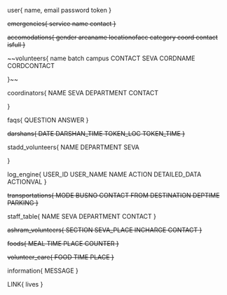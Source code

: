 user{
	name,
	email
	password
	token
}

~~emergencies{
	service
	name
	contact
}~~

~~accomodations{
	gender
	areaname
	locationofacc
	category
	coord
	contact
	isfull
}~~

~~volunteers{
	name
	batch
	campus
	CONTACT
	SEVA
	CORDNAME
	CORDCONTACT
	
}~~

coordinators{
	NAME
	SEVA
	DEPARTMENT
	CONTACT
	
}

faqs{
	QUESTION
	ANSWER
}

~~darshans{
	DATE
	DARSHAN_TIME
	TOKEN_LOC
	TOKEN_TIME
}~~

stadd_volunteers{
	NAME
	DEPARTMENT
	SEVA
	
}

log_engine{
	USER_ID
	USER_NAME
	NAME
	ACTION
	DETAILED_DATA
	ACTIONVAL
}

~~transportations{
	MODE
	BUSNO
	CONTACT
	FROM
	DESTINATION
	DEPTIME
	PARKING
}~~

staff_table{
	NAME
	SEVA
	DEPARTMENT
	CONTACT
}

~~ashram_volunteers{
	SECTION
	SEVA_PLACE
	INCHARGE
	CONTACT
}~~

~~foods{
	MEAL
	TIME
	PLACE
	COUNTER
}~~

~~volunteer_care{
	FOOD
	TIME
	PLACE
}~~	

information{
	MESSAGE
}

LINK{
	lives
}





